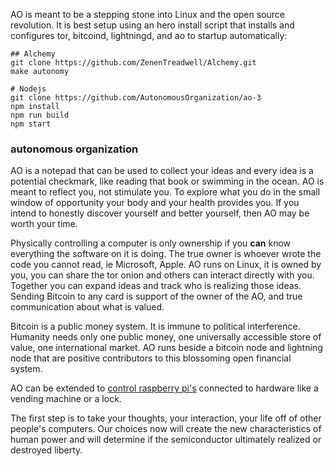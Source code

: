 AO is meant to be a stepping stone into Linux and the open source revolution. It is best setup using an hero install script that installs and configures tor, bitcoind, lightningd, and ao to startup automatically: 
```
## Alchemy 
git clone https://github.com/ZenenTreadwell/Alchemy.git 
make autonomy

# Nodejs 
git clone https://github.com/AutonomousOrganization/ao-3
npm install
npm run build
npm start
```

### autonomous organization

AO is a notepad that can be used to collect your ideas and every idea is a potential checkmark, like reading that book or swimming in the ocean. AO is meant to reflect you, not stimulate you. To explore what you do in the small window of opportunity your body and your health provides you. If you intend to honestly discover yourself and better yourself, then AO may be worth your time.

Physically controlling a computer is only ownership if you **can** know everything the software on it is doing. The true owner is whoever wrote the code you cannot read, ie Microsoft, Apple. AO runs on Linux, it is owned by you, you can share the tor onion and others can interact directly with you. Together you can expand ideas and track who is realizing those ideas. Sending Bitcoin to any card is support of the owner of the AO, and true communication about what is valued.

Bitcoin is a public money system. It is immune to political interference. Humanity needs only one public money, one universally accessible store of value, one international market. AO runs beside a bitcoin node and lightning node that are positive contributors to this blossoming open financial system.

AO can be extended to [control raspberry pi's](https://github.com/AutonomousOrganization/pi) connected to hardware like a vending machine or a lock.

The first step is to take your thoughts, your interaction, your life off of other people's computers. Our choices now will create the new characteristics of human power and will determine if the semiconductor ultimately realized or destroyed liberty.
